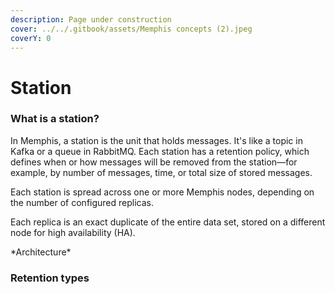 ```yaml
---
description: Page under construction
cover: ../../.gitbook/assets/Memphis concepts (2).jpeg
coverY: 0
---
```


# Station

### What is a station?

In Memphis, a station is the unit that holds messages. It's like a topic in Kafka or a queue in RabbitMQ. Each station has a retention policy, which defines when or how messages will be removed from the station—for example, by number of messages, time, or total size of stored messages.

Each station is spread across one or more Memphis nodes, depending on the number of configured replicas.

Each replica is an exact duplicate of the entire data set, stored on a different node for high availability (HA).

\*Architecture\*

### Retention types
